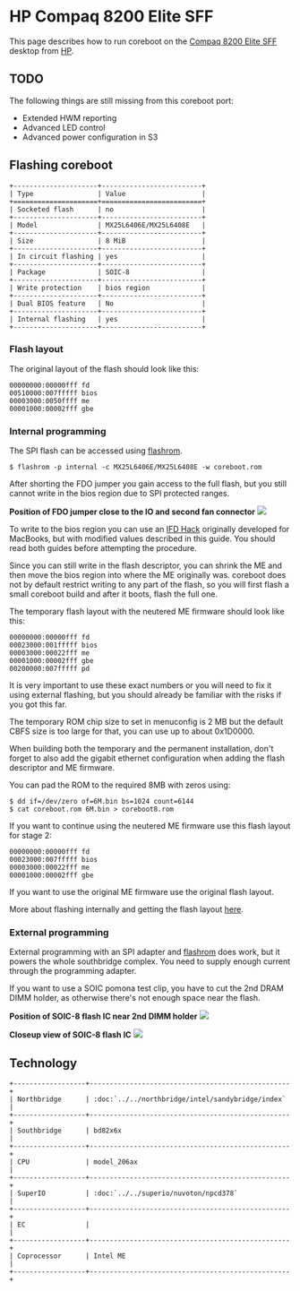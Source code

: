# HP Compaq 8200 Elite SFF

This page describes how to run coreboot on the [Compaq 8200 Elite SFF] desktop
from [HP].

## TODO

The following things are still missing from this coreboot port:

- Extended HWM reporting
- Advanced LED control
- Advanced power configuration in S3

## Flashing coreboot

```eval_rst
+---------------------+-------------------------+
| Type                | Value                   |
+=====================+=========================+
| Socketed flash      | no                      |
+---------------------+-------------------------+
| Model               | MX25L6406E/MX25L6408E   |
+---------------------+-------------------------+
| Size                | 8 MiB                   |
+---------------------+-------------------------+
| In circuit flashing | yes                     |
+---------------------+-------------------------+
| Package             | SOIC-8                  |
+---------------------+-------------------------+
| Write protection    | bios region             |
+---------------------+-------------------------+
| Dual BIOS feature   | No                      |
+---------------------+-------------------------+
| Internal flashing   | yes                     |
+---------------------+-------------------------+
```

### Flash layout
The original layout of the flash should look like this:
```
00000000:00000fff fd
00510000:007fffff bios
00003000:0050ffff me
00001000:00002fff gbe
```

### Internal programming

The SPI flash can be accessed using [flashrom].
```console
$ flashrom -p internal -c MX25L6406E/MX25L6408E -w coreboot.rom
```

After shorting the FDO jumper you gain access to the full flash, but you
still cannot write in the bios region due to SPI protected ranges.

**Position of FDO jumper close to the IO and second fan connector**
![][compaq_8200_jumper]

[compaq_8200_jumper]: compaq_8200_sff_jumper.jpg

To write to the bios region you can use an [IFD Hack] originally developed
for MacBooks, but with modified values described in this guide.
You should read both guides before attempting the procedure.

Since you can still write in the flash descriptor, you can shrink
the ME and then move the bios region into where the ME originally was.
coreboot does not by default restrict writing to any part of the flash, so
you will first flash a small coreboot build and after it boots, flash
the full one.

The temporary flash layout with the neutered ME firmware should look like this:
```
00000000:00000fff fd
00023000:001fffff bios
00003000:00022fff me
00001000:00002fff gbe
00200000:007fffff pd
```

It is very important to use these exact numbers or you will need to fix it
using external flashing, but you should already be familiar with the risks
if you got this far.

The temporary ROM chip size to set in menuconfig is 2 MB but the default
CBFS size is too large for that, you can use up to about 0x1D0000.

When building both the temporary and the permanent installation, don't forget
to also add the gigabit ethernet configuration when adding the flash descriptor
and ME firmware.

You can pad the ROM to the required 8MB with zeros using:
```console
$ dd if=/dev/zero of=6M.bin bs=1024 count=6144
$ cat coreboot.rom 6M.bin > coreboot8.rom
```

If you want to continue using the neutered ME firmware use this flash layout
for stage 2:
```
00000000:00000fff fd
00023000:007fffff bios
00003000:00022fff me
00001000:00002fff gbe
```

If you want to use the original ME firmware use the original flash layout.

More about flashing internally and getting the flash layout [here](../../tutorial/flashing_firmware/index.md).

### External programming

External programming with an SPI adapter and [flashrom] does work, but it powers the
whole southbridge complex. You need to supply enough current through the programming adapter.

If you want to use a SOIC pomona test clip, you have to cut the 2nd DRAM DIMM holder,
as otherwise there's not enough space near the flash.

**Position of SOIC-8 flash IC near 2nd DIMM holder**
![][compaq_8200_flash1]

[compaq_8200_flash1]: compaq_8200_sff_flash1.jpg

**Closeup view of SOIC-8 flash IC**
![][compaq_8200_flash2]

[compaq_8200_flash2]: compaq_8200_sff_flash2.jpg

## Technology

```eval_rst
+------------------+--------------------------------------------------+
| Northbridge      | :doc:`../../northbridge/intel/sandybridge/index` |
+------------------+--------------------------------------------------+
| Southbridge      | bd82x6x                                          |
+------------------+--------------------------------------------------+
| CPU              | model_206ax                                      |
+------------------+--------------------------------------------------+
| SuperIO          | :doc:`../../superio/nuvoton/npcd378`             |
+------------------+--------------------------------------------------+
| EC               |                                                  |
+------------------+--------------------------------------------------+
| Coprocessor      | Intel ME                                         |
+------------------+--------------------------------------------------+
```
[IFD Hack]: https://review.coreboot.org/plugins/gitiles/coreboot/+/refs/changes/70/38770/4/Documentation/flash_tutorial/int_macbook.md/
[Compaq 8200 Elite SFF]: https://support.hp.com/us-en/document/c03414707
[HP]: https://www.hp.com/
[flashrom]: https://flashrom.org/Flashrom
